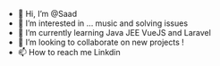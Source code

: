 - 👋 Hi, I’m @Saad
- 👀 I’m interested in ... music and solving issues
- 🌱 I’m currently learning Java JEE VueJS and Laravel 
- 💞️ I’m looking to collaborate on new projects !
- 📫 How to reach me Linkdin 

<!---
Sabo2560/Sabo2560 is a ✨ special ✨ repository because its `README.md` (this file) appears on your GitHub profile.
You can click the Preview link to take a look at your changes.
--->
